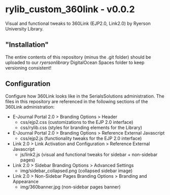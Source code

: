 # rylib_custom_360link - v0.0.2

Visual and functional tweaks to 360Link (EJP2.0, Link2.0) by Ryerson University Library.

## "Installation"

The entire contents of this repository (minus the .git folder) should be uploaded to our *ryersonlibrary* DigitalOcean Spaces folder to keep versioning consistent!

## Configuration

Configure how 360Link looks like in the SerialsSolutions administration. The files in this repository are referenced in the following sections of the 360Link administration:
- E-Journal Portal 2.0 > Branding Options > Header
  - css/ejp2.css (customizations to the EJP 2.0 interface)
  - css/rylib.css (styles for branding elements for the Library)
- E-Journal Portal 2.0 > Branding Options > Reference External Javascript
  - css/ejp2.js (functionality tweaks for the EJP 2.0 interface)
- Link 2.0 > Link Activation and Configuration > Reference External Javascript
  - js/link2.js (visual and functional tweaks for sidebar + non-sidebar pages)
- Link 2.0 > Sidebar Branding Options > Advanced Settings
  - img/sidebar_collapsed.png (collapsed sidebar image)
- Link 2.0 > Non-Sidebar Pages Branding Options > Branding and Appearance
  - img/360banner.jpg (non-sidebar pages banner)

